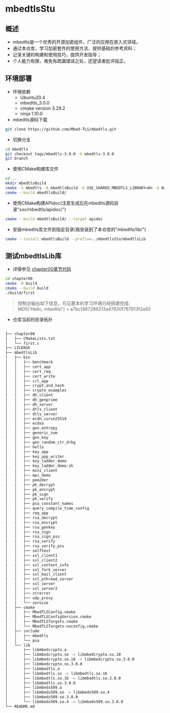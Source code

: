 # mbedtlsStu
## 概述
- mbedtls是一个优秀的开源加密组件，广泛的应用在嵌入式领域。
- 通过本仓库，学习加密套件的使用方法，提供基础的参考资料；
- 记录关键的构建和使用技巧，提供开发指导；
- 个人能力有限，难免有疏漏错误之处，还望读者批评指正。
## 环境部署
- 环境依赖
    + Ubuntu20.4
    + mbedtls_3.0.0
    + cmake version 3.29.2
    + ninja 1.10.0
- mbedtls源码下载
```sh
git clone https://github.com/Mbed-TLS/mbedtls.git
```
- 切换分支
```sh
cd mbedtls
git checkout tags/mbedtls-3.0.0 -b mbedtls-3.0.0
git branch
```
- 使用CMake构建库文件
```sh
cd ..
mkdir mbedtlsBuild
cmake -S mbedtls -B mbedtlsBuild -D USE_SHARED_MBEDTLS_LIBRARY=On -G Ninja
cmake --build mbedtlsBuild/
```
- 使用CMake构建APIdoc(注意生成后在mbedtls源码目录"xxx/mbedtls/apidoc/")
```sh
cmake --build mbedtlsBuild/ --target apidoc
```
- 安装mbedtls库文件到指定目录(我安装到了本仓库的"mbedtls/lib/")
```sh
cmake --install mbedtlsBuild --prefix=../mbedtlsStu/mbedtlsLib
```
## 测试mbedtlsLib库
- 详情参见 [chapter00章节代码](./chapter00/)
```sh
cd chapter00
cmake -B build
cmake --build build
./build/first
```

> 控制台输出如下信息，可见基本的学习环境已经搭建完成:<br>
>  MD5('Hello, mbedtls!') = a7bc1487286213a47830f767913f2a93

- 仓库当前的目录拓扑
```sh
.
├── chapter00
│   ├── CMakeLists.txt
│   └── first.c
├── LICENSE
├── mbedtlsLib
│   ├── bin
│   │   ├── benchmark
│   │   ├── cert_app
│   │   ├── cert_req
│   │   ├── cert_write
│   │   ├── crl_app
│   │   ├── crypt_and_hash
│   │   ├── crypto_examples
│   │   ├── dh_client
│   │   ├── dh_genprime
│   │   ├── dh_server
│   │   ├── dtls_client
│   │   ├── dtls_server
│   │   ├── ecdh_curve25519
│   │   ├── ecdsa
│   │   ├── gen_entropy
│   │   ├── generic_sum
│   │   ├── gen_key
│   │   ├── gen_random_ctr_drbg
│   │   ├── hello
│   │   ├── key_app
│   │   ├── key_app_writer
│   │   ├── key_ladder_demo
│   │   ├── key_ladder_demo.sh
│   │   ├── mini_client
│   │   ├── mpi_demo
│   │   ├── pem2der
│   │   ├── pk_decrypt
│   │   ├── pk_encrypt
│   │   ├── pk_sign
│   │   ├── pk_verify
│   │   ├── psa_constant_names
│   │   ├── query_compile_time_config
│   │   ├── req_app
│   │   ├── rsa_decrypt
│   │   ├── rsa_encrypt
│   │   ├── rsa_genkey
│   │   ├── rsa_sign
│   │   ├── rsa_sign_pss
│   │   ├── rsa_verify
│   │   ├── rsa_verify_pss
│   │   ├── selftest
│   │   ├── ssl_client1
│   │   ├── ssl_client2
│   │   ├── ssl_context_info
│   │   ├── ssl_fork_server
│   │   ├── ssl_mail_client
│   │   ├── ssl_pthread_server
│   │   ├── ssl_server
│   │   ├── ssl_server2
│   │   ├── strerror
│   │   ├── udp_proxy
│   │   └── zeroize
│   ├── cmake
│   │   ├── MbedTLSConfig.cmake
│   │   ├── MbedTLSConfigVersion.cmake
│   │   ├── MbedTLSTargets.cmake
│   │   └── MbedTLSTargets-noconfig.cmake
│   ├── include
│   │   ├── mbedtls
│   │   └── psa
│   └── lib
│       ├── libmbedcrypto.a
│       ├── libmbedcrypto.so -> libmbedcrypto.so.10
│       ├── libmbedcrypto.so.10 -> libmbedcrypto.so.3.0.0
│       ├── libmbedcrypto.so.3.0.0
│       ├── libmbedtls.a
│       ├── libmbedtls.so -> libmbedtls.so.16
│       ├── libmbedtls.so.16 -> libmbedtls.so.3.0.0
│       ├── libmbedtls.so.3.0.0
│       ├── libmbedx509.a
│       ├── libmbedx509.so -> libmbedx509.so.4
│       ├── libmbedx509.so.3.0.0
│       └── libmbedx509.so.4 -> libmbedx509.so.3.0.0
└── README.md
```